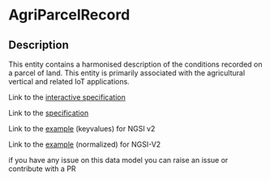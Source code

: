 # AgriParcelRecord

## Description 

This entity contains a harmonised description of the conditions recorded on
a parcel of land. This entity is primarily associated with the agricultural
vertical and related IoT applications.


Link to the [interactive specification](https://swagger.lab.fiware.org/?url=https://smart-data-models.github.io/dataModel.Agrifood/AgriParcelRecord/swagger.yaml)

Link to the [specification](https://smart-data-models.github.io/dataModel.Agrifood/AgriParcelRecord/doc/spec.md)

Link to the [example](https://smart-data-models.github.io/dataModel.Agrifood/AgriParcelRecord/examples/example.json) (keyvalues) for NGSI v2

Link to the [example](https://smart-data-models.github.io/dataModel.Agrifood/AgriParcelRecord/examples/example-normalized.json) (normalized) for NGSI-V2


 if you have any issue on this data model you can raise an issue or contribute with a PR